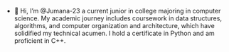 - 👋 Hi, I’m @Jumana-23 a current junior in college majoring in computer science.  My academic journey includes coursework in data structures, algorithms, and computer organization and architecture, which have solidified my technical acumen. I hold a certificate in Python and am proficient in C++.

<!---
Jumana-23/Jumana-23 is a ✨ special ✨ repository because its `README.md` (this file) appears on your GitHub profile.
You can click the Preview link to take a look at your changes.
--->

